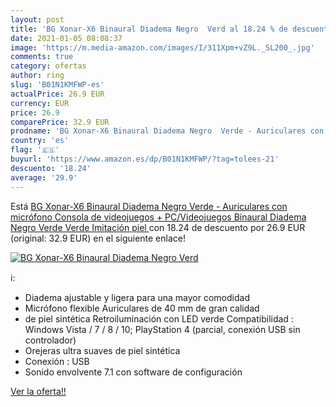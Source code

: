 ```yaml
---
layout: post
title: 'BG Xonar-X6 Binaural Diadema Negro  Verd al 18.24 % de descuento'
date: 2021-01-05 08:08:37
image: 'https://m.media-amazon.com/images/I/311Xpm+vZ9L._SL200_.jpg'
comments: true
category: ofertas
author: ring
slug: 'B01N1KMFWP-es'
actualPrice: 26.9 EUR
currency: EUR
price: 26.9
comparePrice: 32.9 EUR
prodname: 'BG Xonar-X6 Binaural Diadema Negro  Verde - Auriculares con micrófono  Consola de videojuegos + PC/Videojuegos  Binaural  Diadema  Negro  Verde  Verde  Imitación piel '
country: 'es'
flag: '🇪🇸'
buyurl: 'https://www.amazon.es/dp/B01N1KMFWP/?tag=tolees-21'
descuento: '18.24'
average: '29.9'
---
```


Está [BG Xonar-X6 Binaural Diadema Negro  Verde - Auriculares con micrófono  Consola de videojuegos + PC/Videojuegos  Binaural  Diadema  Negro  Verde  Verde  Imitación piel ](https://www.amazon.es/dp/B01N1KMFWP/?tag=tolees-21) con 18.24 de descuento por 26.9 EUR (original: 32.9 EUR) en el siguiente enlace!

[![BG Xonar-X6 Binaural Diadema Negro  Verd](https://m.media-amazon.com/images/I/311Xpm+vZ9L._SL200_.jpg)](https://www.amazon.es/dp/B01N1KMFWP/?tag=tolees-21)

ℹ️:

- Diadema ajustable y ligera para una mayor comodidad
- Micrófono flexible Auriculares de 40 mm de gran calidad
- de piel sintética Retroiluminación con LED verde Compatibilidad : Windows Vista / 7 / 8 / 10; PlayStation 4 (parcial, conexión USB sin controlador)
- Orejeras ultra suaves de piel sintética
- Conexión : USB
- Sonido envolvente 7.1 con software de configuración

[Ver la oferta!!](https://www.amazon.es/dp/B01N1KMFWP/?tag=tolees-21)
